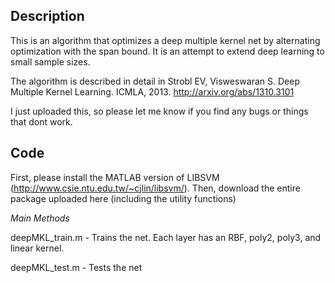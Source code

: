 Description
---

This is an algorithm that optimizes a deep multiple kernel net by alternating optimization with the span bound. It is an attempt to extend deep learning to small sample sizes.

The algorithm is described in detail in Strobl EV, Visweswaran S. Deep Multiple Kernel Learning. ICMLA, 2013. http://arxiv.org/abs/1310.3101

I just uploaded this, so please let me know if you find any bugs or things that dont work.

Code
---

First, please install the MATLAB version of LIBSVM (http://www.csie.ntu.edu.tw/~cjlin/libsvm/). Then, download the entire package uploaded here (including the utility functions)

*Main Methods*

deepMKL_train.m - Trains the net. Each layer has an RBF, poly2, poly3, and linear kernel. 

deepMKL_test.m - Tests the net

